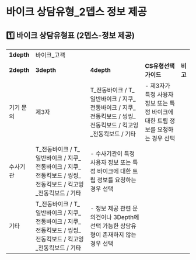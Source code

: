 # 바이크 상담유형_2뎁스 정보 제공

**1️⃣ 바이크** **상담유형표 (2뎁스-정보 제공)**
---------------------------------

|  |  |  |  |  |
| --- | --- | --- | --- | --- |
| **1depth** | 바이크\_고객 | | | |
| **2depth** | **3depth** | **4depth** | **CS유형선택 가이드** | **비고** |
| 기기 문의 | 제3자 | T\_전동바이크 / T\_일반바이크 / 지쿠\_전동바이크  / 지쿠\_전동킥보드  / 씽씽\_전동킥보드 /  킥고잉\_전동킥보드 / 기타 | - 제3자가 특정 사용자 정보 또는 특정 바이크에 대한 트립 정보를 요청하는 경우 선택 |  |
| 수사기관 | T\_전동바이크 / T\_일반바이크 / 지쿠\_전동바이크  / 지쿠\_전동킥보드  / 씽씽\_전동킥보드 /  킥고잉\_전동킥보드 / 기타 | - 수사기관이 특정 사용자 정보 또는 특정 바이크에 대한 트립 정보를 요청하는 경우 선택 |  |
| 기타 | T\_전동바이크 / T\_일반바이크 / 지쿠\_전동바이크  / 지쿠\_전동킥보드  / 씽씽\_전동킥보드 /  킥고잉\_전동킥보드 / 기타 | - 정보 제공 관련 문의건이나 3Depth에 선택 가능한 상담유형이 존재하지 않는 경우 선택 |  |